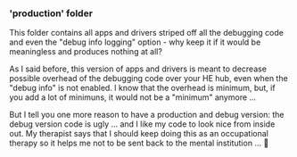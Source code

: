 ### 'production' folder

This folder contains all apps and drivers striped off all the debugging code and even the "debug info logging" option - why keep it if it would be meaningless and produces nothing at all?

As I said before, this version of apps and drivers is meant to decrease possible overhead of the debugging code over your HE hub, even when the "debug info" is not enabled. I know that the overhead is minimum, but, if you add a lot of minimuns, it would not be a "minimum" anymore ...

But I tell you one more reason to have a production and debug version: the debug version code is ugly ... and I like my code to look nice from inside out. My therapist says that I should keep doing this as an occupational therapy so it helps me not to be sent back to the mental institution ... 🤪
